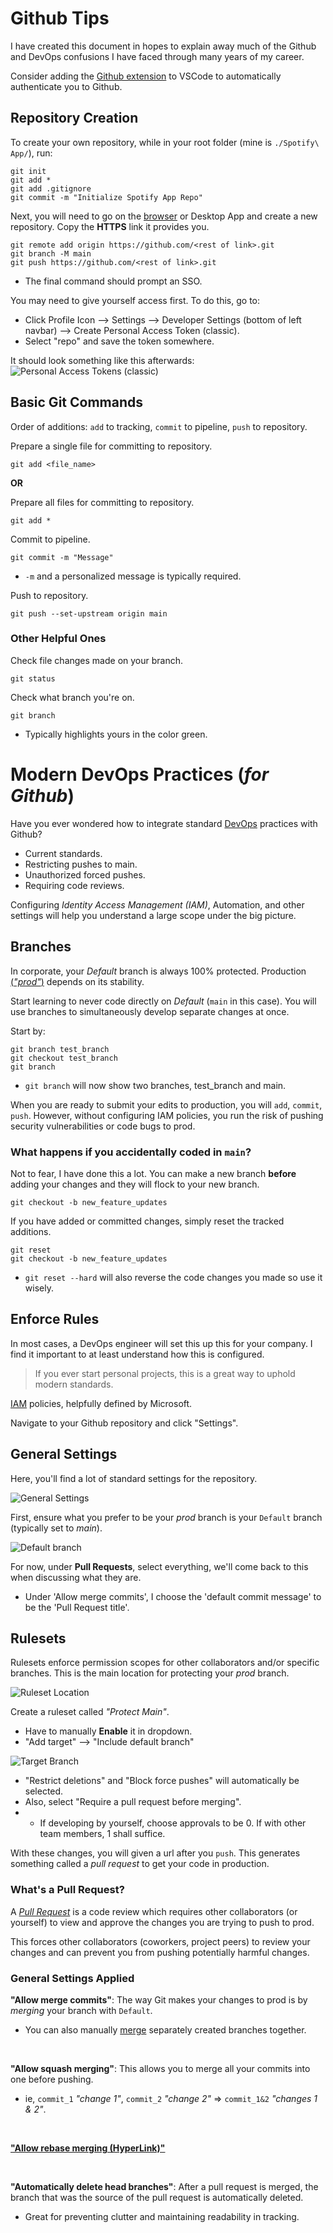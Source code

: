 # Github Tips

I have created this document in hopes to explain away much of the Github and DevOps confusions I have faced through many years of my career.

Consider adding the [Github extension](https://code.visualstudio.com/docs/sourcecontrol/github) to VSCode to automatically authenticate you to Github.

## Repository Creation

To create your own repository, while in your root folder (mine is `./Spotify\ App/`), run:

```
git init
git add *
git add .gitignore
git commit -m "Initialize Spotify App Repo"
```

Next, you will need to go on the [browser](https://github.com/) or Desktop App and create a new repository. Copy the **HTTPS** link it provides you.

```
git remote add origin https://github.com/<rest of link>.git
git branch -M main
git push https://github.com/<rest of link>.git
```

- The final command should prompt an SSO.

You may need to give yourself access first. To do this, go to:

- Click Profile Icon --> Settings --> Developer Settings (bottom of left navbar) --> Create Personal Access Token (classic).
- Select "repo" and save the token somewhere.

It should look something like this afterwards:
![Personal Access Tokens (classic)](./assets/img/pat.png)

## Basic Git Commands

Order of additions: `add` to tracking, `commit` to pipeline, `push` to repository.

Prepare a single file for committing to repository.

```
git add <file_name>
```

**OR**

Prepare all files for committing to repository.

```
git add *
```

Commit to pipeline.

```
git commit -m "Message"
```

- `-m` and a personalized message is typically required.

Push to repository.

```
git push --set-upstream origin main
```

### Other Helpful Ones

Check file changes made on your branch.

```
git status
```

Check what branch you're on.

```
git branch
```

- Typically highlights yours in the color green.

# Modern DevOps Practices (_for Github_)

Have you ever wondered how to integrate standard [DevOps](https://about.gitlab.com/topics/devops/) practices with Github?

- Current standards.
- Restricting pushes to main.
- Unauthorized forced pushes.
- Requiring code reviews.

Configuring _Identity Access Management (IAM)_, Automation, and other settings will help you understand a large scope under the big picture.

## Branches

In corporate, your _Default_ branch is always 100% protected. Production [(_"prod"_)](https://codebots.com/app-development/what-are-environments-in-software-development-a-guide-to-the-development-beta-and-production-environments#:~:text=Production%20is%20the%20final%20environment,is%20not%20necessarily%20the%20case.) depends on its stability.

Start learning to never code directly on _Default_ (`main` in this case). You will use branches to simultaneously develop separate changes at once.

Start by:

```
git branch test_branch
git checkout test_branch
git branch
```

- `git branch` will now show two branches, test_branch and main.

When you are ready to submit your edits to production, you will `add`, `commit`, `push`. However, without configuring IAM policies, you run the risk of pushing security vulnerabilities or code bugs to prod.

### What happens if you accidentally coded in `main`?

Not to fear, I have done this a lot. You can make a new branch **before** adding your changes and they will flock to your new branch.

```
git checkout -b new_feature_updates
```

If you have added or committed changes, simply reset the tracked additions.

```
git reset
git checkout -b new_feature_updates
```

- `git reset --hard` will also reverse the code changes you made so use it wisely.

## Enforce Rules

In most cases, a DevOps engineer will set this up this for your company. I find it important to at least understand how this is configured.

> If you ever start personal projects, this is a great way to uphold modern standards.

[IAM](https://www.microsoft.com/en-us/security/business/security-101/what-is-identity-access-management-iam?ef_id=_k_CjwKCAiAlPu9BhAjEiwA5NDSA1OXT0mxysD7ImJsMX_XxXGrDaX-bc-ybxG6Oo5yoxa2hqwG6wlHvBoCb7UQAvD_BwE_k_&OCID=AIDcmmdamuj0pc_SEM__k_CjwKCAiAlPu9BhAjEiwA5NDSA1OXT0mxysD7ImJsMX_XxXGrDaX-bc-ybxG6Oo5yoxa2hqwG6wlHvBoCb7UQAvD_BwE_k_&gad_source=1&gclid=CjwKCAiAlPu9BhAjEiwA5NDSA1OXT0mxysD7ImJsMX_XxXGrDaX-bc-ybxG6Oo5yoxa2hqwG6wlHvBoCb7UQAvD_BwE) policies, helpfully defined by Microsoft.

Navigate to your Github repository and click "Settings".

## General Settings

Here, you'll find a lot of standard settings for the repository.

![General Settings](./assets/img/general_settings_location.png)

First, ensure what you prefer to be your _prod_ branch is your `Default` branch (typically set to _main_).

![Default branch](./assets/img/default_branch.png)

For now, under **Pull Requests**, select everything, we'll come back to this when discussing what they are.

- Under 'Allow merge commits', I choose the 'default commit message' to be the 'Pull Request title'.

## Rulesets

Rulesets enforce permission scopes for other collaborators and/or specific branches. This is the main location for protecting your _prod_ branch.

![Ruleset Location](./assets/img/rulesets_location.png)

Create a ruleset called _"Protect Main"_.

- Have to manually **Enable** it in dropdown.
- "Add target" --> "Include default branch"

![Target Branch](./assets/img/target_branch.png)

- "Restrict deletions" and "Block force pushes" will automatically be selected.
- Also, select "Require a pull request before merging".
- - If developing by yourself, choose approvals to be 0. If with other team members, 1 shall suffice.

With these changes, you will given a url after you `push`. This generates something called a _pull request_ to get your code in production.

### What's a Pull Request?

A [_Pull Request_](https://docs.github.com/en/pull-requests/collaborating-with-pull-requests/proposing-changes-to-your-work-with-pull-requests/about-pull-requests) is a code review which requires other collaborators (or yourself) to view and approve the changes you are trying to push to prod.

This forces other collaborators (coworkers, project peers) to review your changes and can prevent you from pushing potentially harmful changes.

### General Settings Applied

**"Allow merge commits"**: The way Git makes your changes to prod is by _merging_ your branch with `Default`.

- You can also manually [merge](https://www.geeksforgeeks.org/git-merge/) separately created branches together.

<br>

**"Allow squash merging"**: This allows you to merge all your commits into one before pushing.

- ie, `commit_1` _"change 1"_, `commit_2` _"change 2"_ => `commit_1&2` _"changes 1 & 2"_.

<br>

[**"Allow rebase merging (HyperLink)"**](https://www.atlassian.com/git/tutorials/merging-vs-rebasing)

<br>

**"Automatically delete head branches"**: After a pull request is merged, the branch that was the source of the pull request is automatically deleted.

- Great for preventing clutter and maintaining readability in tracking.
